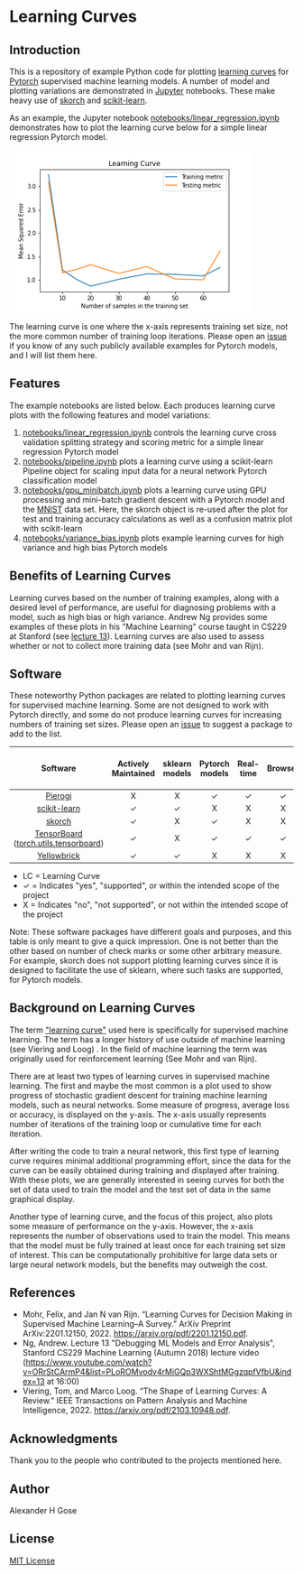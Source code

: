 # Learning Curves

## Introduction

This is a repository of example Python code for plotting [learning curves](#background-on-learning-curves) for [Pytorch](https://github.com/pytorch/pytorch) supervised machine learning models.  A number of model and plotting variations are demonstrated in [Jupyter](https://jupyter.org/) notebooks.  These make heavy use of [skorch](https://github.com/skorch-dev/skorch) and [scikit-learn](https://scikit-learn.org/stable/modules/learning_curve.html#learning-curve).

As an example, the Jupyter notebook [notebooks/linear_regression.ipynb](notebooks/linear_regression.ipynb) demonstrates how to plot the learning curve below for a simple linear regression Pytorch model.

![simple linear regression](images/SimpleLinearRegression.png)

The learning curve is one where the x-axis represents training set size, not the more common number of training loop iterations.  Please open an [issue](https://github.com/AlexGose/learning-curve/issues) if you know of any such publicly available examples for Pytorch models, and I will list them here.

## Features

The example notebooks are listed below.  Each produces learning curve plots with the following features and model variations:

1. [notebooks/linear_regression.ipynb](notebooks/linear_regression.ipynb) controls the learning curve cross validation splitting strategy and scoring metric for a simple linear regression Pytorch model
2. [notebooks/pipeline.ipynb](notebooks/pipeline.ipynb) plots a learning curve using a scikit-learn Pipeline object for scaling input data for a neural network Pytorch classification model
3. [notebooks/gpu_minibatch.ipynb](notebooks/gpu_minibatch.ipynb) plots a learning curve using GPU processing and mini-batch gradient descent with a Pytorch model and the [MNIST](http://yann.lecun.com/exdb/mnist/) data set.  Here, the skorch object is re-used after the plot for test and training accuracy calculations as well as a confusion matrix plot with scikit-learn
4. [notebooks/variance_bias.ipynb](notebooks/variance_bias.ipynb) plots example learning curves for high variance and high bias Pytorch models

## Benefits of Learning Curves

Learning curves based on the number of training examples, along with a desired level of performance, are useful for diagnosing problems with a model, such as high bias or high variance.  Andrew Ng provides some examples of these plots in his "Machine Learning" course taught in CS229 at Stanford (see [lecture 13](https://www.youtube.com/watch?v=ORrStCArmP4&list=PLoROMvodv4rMiGQp3WXShtMGgzqpfVfbU&index=13)).  Learning curves are also used to assess whether or not to collect more training data (see Mohr and van Rijn).

## Software

These noteworthy Python packages are related to plotting learning curves for supervised machine learning.  Some are not designed to work with Pytorch directly, and some do not produce learning curves for increasing numbers of training set sizes. Please open an [issue](https://github.com/AlexGose/learning-curve/issues) to suggest a package to add to the list.

| Software | Actively Maintained | sklearn models | Pytorch models | Real-time | Browser | iteration LC | train set size LC |
| :---: | :---: | :---: | :---: | :---: | :---: | :---: | :---: |
| [Pierogi](https://github.com/nalepae/pierogi) |  X  | X   |  ✓    |  ✓   |  ✓   |   ✓  |  X  |
| [scikit-learn](https://scikit-learn.org/stable/modules/learning_curve.html#learning-curve) | ✓  | ✓  | X | X | X | ✓  | ✓  |
| [skorch](https://github.com/skorch-dev/skorch) | ✓  | X | ✓  | X | X | X | X |
| [TensorBoard](https://www.tensorflow.org/tensorboard/) ([torch.utils.tensorboard](https://pytorch.org/docs/stable/tensorboard.html)) | ✓  | X | ✓  | ✓  | ✓  | ✓  | X |
| [Yellowbrick](https://www.scikit-yb.org/en/latest/api/model_selection/learning_curve.html) | ✓  | ✓  | X | X | X | ✓  | ✓  |

- LC = Learning Curve
- ✓  = Indicates "yes", "supported", or within the intended scope of the project
- X = Indicates "no", "not supported", or not within the intended scope of the project

Note: These software packages have different goals and purposes, and this table is only meant to give a quick impression.  One is not better than the other based on number of check marks or some other arbitrary measure.  For example, skorch does not support plotting learning curves since it is designed to facilitate the use of sklearn, where such tasks are supported, for Pytorch models.

## Background on Learning Curves

The term ["learning curve"](https://en.wikipedia.org/wiki/Learning_curve_(machine_learning)) used here is specifically for supervised machine learning.  The term has a longer history of use outside of machine learning (see Viering and Loog) .  In the field of machine learning the term was originally used for reinforcement learning (See Mohr and van Rijn).

There are at least two types of learning curves in supervised machine learning.  The first and maybe the most common is a plot used to show progress of stochastic gradient descent for training machine learning models, such as neural networks.  Some measure of progress, average loss or accuracy, is displayed on the y-axis.  The x-axis usually represents number of iterations of the training loop or cumulative time for each iteration.

After writing the code to train a neural network, this first type of learning curve requires minimal additional programming effort, since the data for the curve can be easily obtained during training and displayed after training.  With these plots, we are generally interested in seeing curves for both the set of data used to train the model and the test set of data in the same graphical display.

Another type of learning curve, and the focus of this project, also plots some measure of performance on the y-axis.  However, the x-axis represents the number of observations used to train the model.  This means that the model must be fully trained at least once for each training set size of interest.  This can be computationally prohibitive for large data sets or large neural network models, but the benefits may outweigh the cost.

## References

- Mohr, Felix, and Jan N van Rijn. “Learning Curves for Decision Making in Supervised Machine Learning–A Survey.” ArXiv Preprint ArXiv:2201.12150, 2022. <https://arxiv.org/pdf/2201.12150.pdf>.
- Ng, Andrew. Lecture 13 "Debugging ML Models and Error Analysis", Stanford CS229 Machine Learning (Autumn 2018) lecture video (<https://www.youtube.com/watch?v=ORrStCArmP4&list=PLoROMvodv4rMiGQp3WXShtMGgzqpfVfbU&index=13> at 16:00)
- Viering, Tom, and Marco Loog. “The Shape of Learning Curves: A Review.” IEEE Transactions on Pattern Analysis and Machine Intelligence, 2022. <https://arxiv.org/pdf/2103.10948.pdf>.

## Acknowledgments

Thank you to the people who contributed to the projects mentioned here.

## Author

Alexander H Gose

## License

[MIT License](LICENSE)

